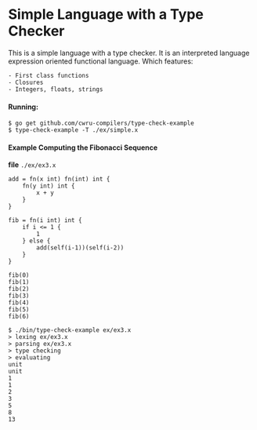 # Simple Language with a Type Checker

This is a simple language with a type checker. It is an interpreted language
expression oriented functional language.  Which features:

	- First class functions
	- Closures
	- Integers, floats, strings

#### Running:

    $ go get github.com/cwru-compilers/type-check-example
    $ type-check-example -T ./ex/simple.x

#### Example Computing the Fibonacci Sequence

**file**  `./ex/ex3.x`

```
add = fn(x int) fn(int) int {
	fn(y int) int {
		x + y
	}
}

fib = fn(i int) int {
	if i <= 1 {
		1
	} else {
		add(self(i-1))(self(i-2))
	}
}

fib(0)
fib(1)
fib(2)
fib(3)
fib(4)
fib(5)
fib(6)
```

```
$ ./bin/type-check-example ex/ex3.x 
> lexing ex/ex3.x
> parsing ex/ex3.x
> type checking
> evaluating
unit
unit
1
1
2
3
5
8
13
```

